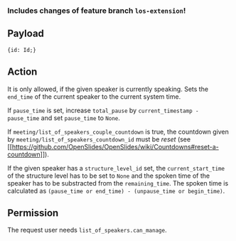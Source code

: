 ### Includes changes of feature branch `los-extension`!

## Payload
```
{id: Id;}
```

## Action
It is only allowed, if the given speaker is currently speaking. Sets the `end_time` of the current speaker to the current system time.

If `pause_time` is set, increase `total_pause` by `current_timestamp - pause_time` and set `pause_time` to `None`.

If `meeting/list_of_speakers_couple_countdown` is true, the countdown given by `meeting/list_of_speakers_countdown_id` must be *reset* (see [[https://github.com/OpenSlides/OpenSlides/wiki/Countdowns#reset-a-countdown]]).

If the given speaker has a `structure_level_id` set, the `current_start_time` of the structure level
has to be set to `None` and the spoken time of the speaker has to be substracted from the `remaining_time`. The spoken time is calculated as `(pause_time or end_time) - (unpause_time or begin_time)`.

## Permission
The request user needs `list_of_speakers.can_manage`.
